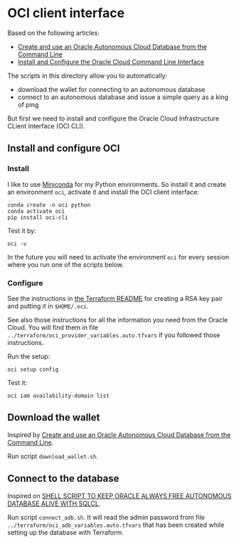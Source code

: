 # OCI client interface

Based on the following articles:
- [Create and use an Oracle Autonomous Cloud Database from the Command Line](https://learncodeshare.net/2020/04/06/create-and-use-an-oracle-autonomous-cloud-database-from-the-command-line/)
- [Install and Configure the Oracle Cloud Command Line Interface](https://learncodeshare.net/2020/03/06/install-and-configure-the-oracle-cloud-command-line-interface/)

The scripts in this directory allow you to automatically:
- download the wallet for connecting to an autonomous database
- connect to an autonomous database and issue a simple query as a king of ping

But first we need to install and configure the Oracle Cloud Infrastructure CLient Interface (OCI CLI).

## Install and configure OCI

### Install

I like to use [Miniconda](https://docs.anaconda.com/free/miniconda/index.html) for my Python environments. So install it and create an environment `oci`, activate it and install the OCI client interface:

```
conda create -n oci python 
conda activate oci
pip install oci-cli
```

Test it by:

```
oci -v
```

In the future you will need to activate the environment `oci` for every session where you run one of the scripts below.

### Configure

See the instructions in [the Terraform README](../terraform/README.md) for creating a RSA key pair and putting it in `$HOME/.oci`.

See also those instructions for all the information you need from the Oracle Cloud. You will find them in file `../terraform/oci_provider_variables.auto.tfvars` if you followed those instructions.

Run the setup:

```
oci setup config
```

Test it:

```
oci iam availability-domain list
```

## Download the wallet

Inspired by [Create and use an Oracle Autonomous Cloud Database from the Command Line](https://learncodeshare.net/2020/04/06/create-and-use-an-oracle-autonomous-cloud-database-from-the-command-line/).

Run script `download_wallet.sh`.

## Connect to the database

Inspired on [SHELL SCRIPT TO KEEP ORACLE ALWAYS FREE AUTONOMOUS DATABASE ALIVE WITH SQLCL](https://easyoradba.com/2021/03/10/shell-script-to-keep-oracle-always-free-autonomous-database-alive-with-sqlcl/).

Run script `connect_adb.sh`. It will read the admin password from file `../terraform/oci_adb_variables.auto.tfvars` that has been created while setting up the database with Terraform.
